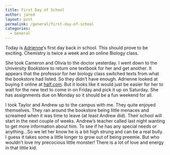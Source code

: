 ```yaml
---
title: First Day of School
author: jared
layout: post
permalink: /general/first-day-of-school
categories:
  - General
---
```

Today is [Adrienne][1]&#8216;s first day back in school. This should prove to be exciting. Chemistry is twice a week and an online Biology class.

She took Cameron and Olivia to the doctor yesterday. I went down to the University Bookstore to return one textbook for her and get another. It appears that the professor for her biology class switched texts from what the bookstore had listed. So they didn&#8217;t have enough. Adrienne looked at buying it online at [half.com][2]. But it looks like it would just be easier for her to wait for the new text to come in on Friday and pick it up on Saturday. She has assignments due on Monday so it should be a fun weekend for all.

I took Taylor and Andrew up to the campus with me. They quite enjoyed themselves. They ran around the bookstore being little menaces and screamed when it was time to leave (at least Andrew did). Their school will start in the next couple of weeks. Andrew&#8217;s teacher called last night wanting to get more information about him. To see if he has any special needs or anything&#8230;So we let her know he is a bit high strung and can be a real bully. I guess it takes some a little longer to grow out of being preemie. But who wouldn&#8217;t love my precocious little monster! There is a lot of love and energy in that little kid.

 [1]: http://adrienne.ottleys.net
 [2]: http://www.half.com